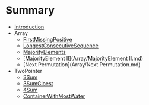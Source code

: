 # Summary

* [Introduction](README.md)
* Array
   * [FirstMissingPositive](Array/FirstMissingPositive.md)
   * [LongestConsecutiveSequence](Array/LongestConsecutiveSequence.md)
   * [MajorityElements](Array/MajorityElements.md)
   * [MajorityElement II](Array/MajorityElement II.md)
   * [Next Permutation](Array/Next Permutation.md)
* TwoPointer
   * [3Sum](TwoPointer/3Sum.md)
   * [3SumCloest](TwoPointer/3SumCloest.md)
   * [4Sum](TwoPointer/4Sum.md)
   * [ContainerWithMostWater](TwoPointer/ContainerWithMostWater.md)

